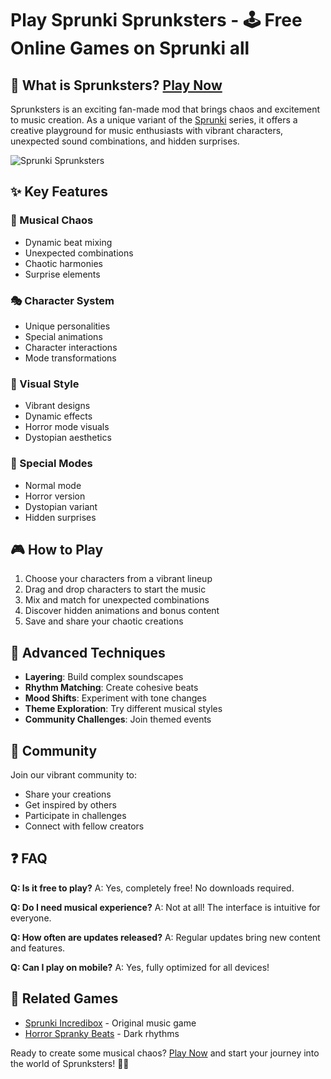 # Play Sprunki Sprunksters - 🕹️ Free Online Games on Sprunki all

## 🎵 What is Sprunksters?  [Play Now](https://pyramidsprunki.com/sprunki-sprunksters) 

Sprunksters is an exciting fan-made mod that brings chaos and excitement to music creation. As a unique variant of the [Sprunki](https://pyramidsprunki.com)  series, it offers a creative playground for music enthusiasts with vibrant characters, unexpected sound combinations, and hidden surprises.

![Sprunki Sprunksters](https://img.itch.zone/aW1nLzE5NDU4OTYyLnBuZw==/original/Vjq5N8.png)
## ✨ Key Features

### 🎼 Musical Chaos
- Dynamic beat mixing
- Unexpected combinations
- Chaotic harmonies
- Surprise elements

### 🎭 Character System
- Unique personalities
- Special animations
- Character interactions
- Mode transformations

### 🎨 Visual Style
- Vibrant designs
- Dynamic effects
- Horror mode visuals
- Dystopian aesthetics

### 🌟 Special Modes
- Normal mode
- Horror version
- Dystopian variant
- Hidden surprises

## 🎮 How to Play

1. Choose your characters from a vibrant lineup
2. Drag and drop characters to start the music
3. Mix and match for unexpected combinations
4. Discover hidden animations and bonus content
5. Save and share your chaotic creations

## 🎵 Advanced Techniques

- **Layering**: Build complex soundscapes
- **Rhythm Matching**: Create cohesive beats
- **Mood Shifts**: Experiment with tone changes
- **Theme Exploration**: Try different musical styles
- **Community Challenges**: Join themed events

## 🤝 Community

Join our vibrant community to:
- Share your creations
- Get inspired by others
- Participate in challenges
- Connect with fellow creators

## ❓ FAQ

**Q: Is it free to play?**
A: Yes, completely free! No downloads required.

**Q: Do I need musical experience?**
A: Not at all! The interface is intuitive for everyone.

**Q: How often are updates released?**
A: Regular updates bring new content and features.

**Q: Can I play on mobile?**
A: Yes, fully optimized for all devices!

## 🔗 Related Games
- [Sprunki Incredibox](pyramidsprunki.com/sprunki-incredibox) - Original music game
- [Horror Spranky Beats](pyramidsprunki.com/horror-spranky-beats) - Dark rhythms

Ready to create some musical chaos? [Play Now](https://pyramidsprunki.com/sprunki-sprunksters) and start your journey into the world of Sprunksters! 🎵✨
